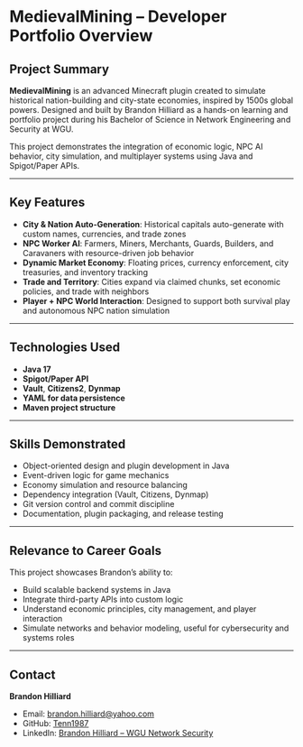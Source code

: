 # MedievalMining – Developer Portfolio Overview

## Project Summary

**MedievalMining** is an advanced Minecraft plugin created to simulate historical nation-building and city-state economies, inspired by 1500s global powers. Designed and built by Brandon Hilliard as a hands-on learning and portfolio project during his Bachelor of Science in Network Engineering and Security at WGU.

This project demonstrates the integration of economic logic, NPC AI behavior, city simulation, and multiplayer systems using Java and Spigot/Paper APIs.

---

## Key Features

- **City & Nation Auto-Generation**: Historical capitals auto-generate with custom names, currencies, and trade zones
- **NPC Worker AI**: Farmers, Miners, Merchants, Guards, Builders, and Caravaners with resource-driven job behavior
- **Dynamic Market Economy**: Floating prices, currency enforcement, city treasuries, and inventory tracking
- **Trade and Territory**: Cities expand via claimed chunks, set economic policies, and trade with neighbors
- **Player + NPC World Interaction**: Designed to support both survival play and autonomous NPC nation simulation

---

## Technologies Used

- **Java 17**
- **Spigot/Paper API**
- **Vault**, **Citizens2**, **Dynmap**
- **YAML for data persistence**
- **Maven project structure**

---

## Skills Demonstrated

- Object-oriented design and plugin development in Java
- Event-driven logic for game mechanics
- Economy simulation and resource balancing
- Dependency integration (Vault, Citizens, Dynmap)
- Git version control and commit discipline
- Documentation, plugin packaging, and release testing

---

## Relevance to Career Goals

This project showcases Brandon’s ability to:
- Build scalable backend systems in Java
- Integrate third-party APIs into custom logic
- Understand economic principles, city management, and player interaction
- Simulate networks and behavior modeling, useful for cybersecurity and systems roles

---

## Contact

**Brandon Hilliard**  
- Email: brandon.hilliard@yahoo.com  
- GitHub: [Tenn1987](https://github.com/Tenn1987)  
- LinkedIn: [Brandon Hilliard – WGU Network Security](https://www.linkedin.com/in/brandon-hilliard-loto-missouri)

